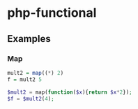 php-functional
==============

## Examples

### Map
```haskell
mult2 = map((*) 2)
f = mult2 5
```
```php
$mult2 = map(function($x){return $x*2});
$f = $mult2(4);
```
